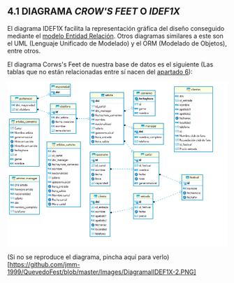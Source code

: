 ## 4.1 DIAGRAMA _CROW'S FEET_ O _IDEF1X_

El diagrama IDEF1X facilita la representación gráfica del diseño conseguido mediante el [modelo Entidad Relación](https://github.com/jmm-1999/QuevedoFest/blob/master/Documentos/2-ModeloConceptual/2.2-DiagramaEntidadRelacion.md). Otros diagramas similares a este son el UML (Lenguaje Unificado de Modelado) y el ORM (Modelado de Objetos), entre otros.  

El diagrama Corws's Feet de nuestra base de datos es el siguiente (Las tablas que no están relacionadas entre sí nacen del [apartado 6](https://github.com/jmm-1999/QuevedoFest/blob/master/Documentos/6-VistasSecuenciasIndices/6-VistasSecuenciasindices.md)):

![DiagramaIIDEF1X-2](../../Images/DiagramaIIDEF1X-2.png)

(Si no se reproduce el diagrama, pincha aquí para verlo)[https://github.com/jmm-1999/QuevedoFest/blob/master/Images/DiagramaIIDEF1X-2.PNG]